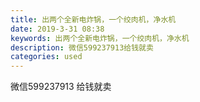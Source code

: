 ```yaml
---
title: 出两个全新电炸锅，一个绞肉机，净水机
date: 2019-3-31 08:38
keywords: 出两个全新电炸锅，一个绞肉机，净水机
description: 微信599237913给钱就卖
categories: used
---
```

<td class="t_f" id="postmessage_3353852">

微信599237913 给钱就卖<br/>
<img alt="" border="0" class="zoom" data-cf-modified-8b376db462073557fb9fa73e-="" file="http://www.flw.ph/data/appbyme/upload/image/201903/31/W3XvXrfQte5W.jpg" id="aimg_E0Qxy" lazyloadthumb="1" onclick="" onmouseover="" src="http://www.flw.ph/data/appbyme/upload/image/201903/31/W3XvXrfQte5W.jpg"/><br/>
<br/>
<img alt="" border="0" class="zoom" data-cf-modified-8b376db462073557fb9fa73e-="" file="http://www.flw.ph/data/appbyme/upload/image/201903/31/6Kl42zBa3XK5.jpg" id="aimg_erHwY" lazyloadthumb="1" onclick="" onmouseover="" src="http://www.flw.ph/data/appbyme/upload/image/201903/31/6Kl42zBa3XK5.jpg"/><br/>
<br/>
<img alt="" border="0" class="zoom" data-cf-modified-8b376db462073557fb9fa73e-="" file="http://www.flw.ph/data/appbyme/upload/image/201903/31/SOET7tjyfPTb.jpg" id="aimg_goSN5" lazyloadthumb="1" onclick="" onmouseover="" src="http://www.flw.ph/data/appbyme/upload/image/201903/31/SOET7tjyfPTb.jpg"/><br/>
<br/>
<img alt="" border="0" class="zoom" data-cf-modified-8b376db462073557fb9fa73e-="" file="http://www.flw.ph/data/appbyme/upload/image/201903/31/Zitf1M026Nqf.jpg" id="aimg_kv4FM" lazyloadthumb="1" onclick="" onmouseover="" src="http://www.flw.ph/data/appbyme/upload/image/201903/31/Zitf1M026Nqf.jpg"/><br/>
<br/>
</td>
